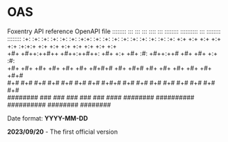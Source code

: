 # OAS
Foxentry API reference OpenAPI file
     ::::::::  :::    :::     :::     ::::    :::  ::::::::  :::::::::: :::        ::::::::   :::::::: 
    :+:    :+: :+:    :+:   :+: :+:   :+:+:   :+: :+:    :+: :+:        :+:       :+:    :+: :+:    :+: 
   +:+        +:+    +:+  +:+   +:+  :+:+:+  +:+ +:+        +:+        +:+       +:+    +:+ +:+         
  +#+        +#++:++#++ +#++:++#++: +#+ +:+ +#+ :#:        +#++:++#   +#+       +#+    +:+ :#:          
 +#+        +#+    +#+ +#+     +#+ +#+  +#+#+# +#+   +#+# +#+        +#+       +#+    +#+ +#+   +#+#    
#+#    #+# #+#    #+# #+#     #+# #+#   #+#+# #+#    #+# #+#        #+#       #+#    #+# #+#    #+#     
########  ###    ### ###     ### ###    ####  ########  ########## ########## ########   ########       


Date format: **YYYY-MM-DD**


**2023/09/20** - The first official version
